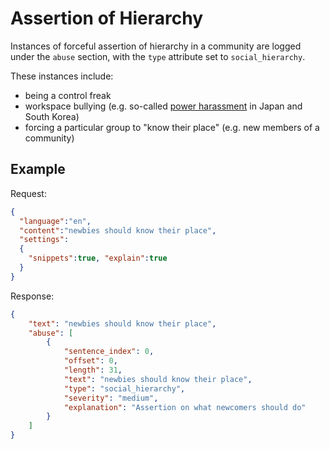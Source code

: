 # Assertion of Hierarchy

Instances of forceful assertion of hierarchy in a community are logged under the `abuse` section, with the `type` attribute set to `social_hierarchy`.

These instances include:

* being a control freak
* workspace bullying (e.g. so-called [power harassment](https://en.wikipedia.org/wiki/Power_harassment) in Japan and South Korea)
* forcing a particular group to "know their place" (e.g. new members of a community)


## Example

Request:

```json
{
  "language":"en",
  "content":"newbies should know their place",
  "settings": 
  {
    "snippets":true, "explain":true
  }
}
```

Response:

```json
{
	"text": "newbies should know their place",
	"abuse": [
		{
			"sentence_index": 0,
			"offset": 0,
			"length": 31,
			"text": "newbies should know their place",
			"type": "social_hierarchy",
			"severity": "medium",
			"explanation": "Assertion on what newcomers should do"
		}
	]
}
```